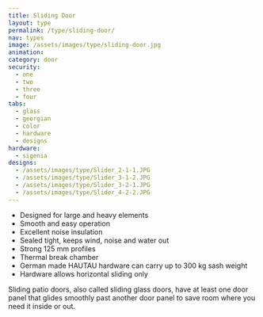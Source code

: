 ```yaml
---
title: Sliding Door
layout: type
permalink: /type/sliding-door/
nav: types
image: /assets/images/type/sliding-door.jpg
animation:
category: door
security:
  - one
  - two
  - three
  - four
tabs:
  - glass
  - georgian
  - color
  - hardware
  - designs
hardware:
  - sigenia
designs:
  - /assets/images/type/Slider_2-1-1.JPG
  - /assets/images/type/Slider_3-1-2.JPG
  - /assets/images/type/Slider_3-2-1.JPG
  - /assets/images/type/Slider_4-2-2.JPG
---
```


- Designed for large and heavy elements
- Smooth and easy operation
- Excellent noise insulation
- Sealed tight, keeps wind, noise and water out
- Strong 125 mm profiles
- Thermal break chamber
- German made HAUTAU hardware can carry up to 300 kg sash weight
- Hardware allows horizontal sliding only

Sliding patio doors, also called sliding glass doors, have at least one door panel that glides smoothly past another door panel to save room where you need it inside or out.
